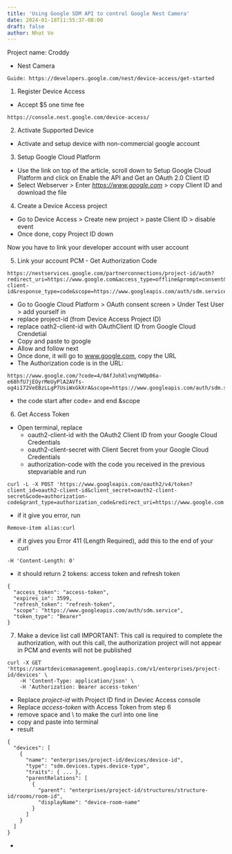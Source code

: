 ```yaml
---
title: 'Using Google SDM API to control Google Nest Camera'
date: 2024-01-18T11:55:37-08:00
draft: false
author: Nhat Vo
---
```


Project name: Croddy 
- Nest Camera
```
Guide: https://developers.google.com/nest/device-access/get-started
```

1. Register Device Access
- Accept $5 one time fee
```
https://console.nest.google.com/device-access/
```

2. Activate Supported Device
- Activate and setup device with non-commercial google account

3. Setup Google Cloud Platform
- Use the link on top of the article, scroll down to Setup Google Cloud Platform and click on Enable the API and Get an OAuth 2.0 Client ID
- Select Webserver > Enter *https://www.google.com* > copy Client ID and download the file

4. Create a Device Access project
- Go to Device Access > Create new project > paste Client ID > disable event
- Once done, copy Project ID down

Now you have to link your developer account with user account

5. Link your account PCM - Get Authorization Code
```
https://nestservices.google.com/partnerconnections/project-id/auth?redirect_uri=https://www.google.com&access_type=offline&prompt=consent&client_id=oauth2-client-id&response_type=code&scope=https://www.googleapis.com/auth/sdm.service
```
- Go to Google Cloud Platform > OAuth consent screen > Under Test User > add yourself in
- replace project-id (from Device Access Project ID)
- replace oath2-client-id with OAuthClient ID from Google Cloud Crendetial
- Copy and paste to google
- Allow and follow next
- Once done, it will go to www.google.com, copy the URL
- The Authorization code is in the URL: 
```
https://www.google.com/?code=4/0AfJohXlvngYWOp06a-e68hfU7jEOyrMeUyPlA2AVfs-og4i172VeEBzLLgP7UsiWxGkXrA&scope=https://www.googleapis.com/auth/sdm.service
```

- the code start after code= and end &scope

6. Get Access Token
- Open terminal, replace
	- oauth2-client-id with the OAuth2 Client ID from your Google Cloud Credentials
	- oauth2-client-secret with  Client Secret from your Google Cloud Credentials
	- authorization-code with the code you received in the previous stepvariable and run 
```
curl -L -X POST 'https://www.googleapis.com/oauth2/v4/token?client_id=oauth2-client-id&client_secret=oauth2-client-secret&code=authorization-code&grant_type=authorization_code&redirect_uri=https://www.google.com'
```

- if it give you error, run
```
Remove-item alias:curl
```

- if it gives you Error 411 (Length Required), add this to the end of your curl
```
-H 'Content-Length: 0'
```

- it should return 2 tokens: access token and refresh token
```
{
  "access_token": "access-token",
  "expires_in": 3599,
  "refresh_token": "refresh-token",
  "scope": "https://www.googleapis.com/auth/sdm.service",
  "token_type": "Bearer"
}
```

7. Make a device list call
IMPORTANT: This call is required to complete the authorization, with out this call, the authorization project will not appear in PCM and events will not be published
```
curl -X GET 'https://smartdevicemanagement.googleapis.com/v1/enterprises/project-id/devices' \
    -H 'Content-Type: application/json' \
    -H 'Authorization: Bearer access-token'
```
- Replace *project-id* with Project ID find in Deviec Access console
- Replace *access-token* with Access Token from step 6
- remove space and \ to make the curl into one line
- copy and paste into terminal
- result
```
{
  "devices": [
    {
      "name": "enterprises/project-id/devices/device-id",
      "type": "sdm.devices.types.device-type",
      "traits": { ... },
      "parentRelations": [
        {
          "parent": "enterprises/project-id/structures/structure-id/rooms/room-id",
          "displayName": "device-room-name"
        }
      ]
    }
  ]
}
```
- 